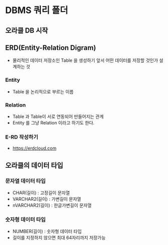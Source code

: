  # DBMS 쿼리 폴더

 ## 오라클 DB 시작


## ERD(Entity-Relation Digram)
* 물리적인 데이터 저장소인 Table 을 생성하기 앞서 어떤 데이터를 저장할 것인가 설계하는 것

### Entity
* Table 을 논리적으로 부르는 이름

### Relation
* Table 과 Table이 서로 연동되어 만들어지는 관계
* Entity 를 그냥 Relation 이라고 하기도 한다.

### E-RD 작성하기
* https://erdcloud.com

## 오라클의 데이터 타입
### 문자열 데이터 타입
* CHAR(길이) 	: 고정길이 문자열
* VARCHAR2(길이)  : 가변길이 문자열
* nVARCHAR2(길이) : 한글가변길이 문자열

### 숫자형 데이터 타입
* NUMBER(길이) : 숫자형 데이터 타입
* 길이를 지정하지 않으면 최대 64자리까지 저장가능
